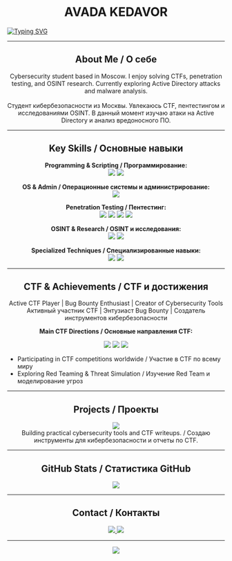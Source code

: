 <!-- ========================= -->
<!-- AVADA KEDAVOR – Cybersecurity Student GitHub Profile -->
<!-- ========================= -->

<h1 align="center">
  AVADA KEDAVOR
</h1>

<!-- 🌟 Typing Animation -->
[![Typing SVG](https://readme-typing-svg.demolab.com?font=Sansation+&weight=800&size=40&duration=2000&pause=1000&color=C00000&background=FFED0C00&center=true&random=true&width=1000&height=200&lines=Cybersecurity+Student+from+Moscow;CTF+Player;Penetration+Tester;OSINT+Researcher;Dark+Web+Researcher)](https://git.io/typing-svg)

---

<h2 align="center">About Me / О себе</h2>

<p align="center">
Cybersecurity student based in Moscow. I enjoy solving CTFs, penetration testing, and OSINT research. Currently exploring Active Directory attacks and malware analysis.<br><br>
Студент кибербезопасности из Москвы. Увлекаюсь CTF, пентестингом и исследованиями OSINT. В данный момент изучаю атаки на Active Directory и анализ вредоносного ПО.
</p>

---

<h2 align="center">Key Skills / Основные навыки</h2>

<p align="center">
<strong>Programming & Scripting / Программирование:</strong><br>
<img src="https://img.shields.io/badge/Python-3776AB?style=for-the-badge&logo=python&logoColor=white" />
<img src="https://img.shields.io/badge/Bash-4EAA25?style=for-the-badge&logo=gnu-bash&logoColor=white" />
</p>

<p align="center">
<strong>OS & Admin / Операционные системы и администрирование:</strong><br>
<img src="https://img.shields.io/badge/Linux-FCC624?style=for-the-badge&logo=linux&logoColor=black" />
</p>

<p align="center">
<strong>Penetration Testing / Пентестинг:</strong><br>
<img src="https://img.shields.io/badge/BurpSuite-FF6C37?style=for-the-badge&logo=burpsuite&logoColor=white" />
<img src="https://img.shields.io/badge/Nmap-CC0000?style=for-the-badge&logo=nmap&logoColor=white" />
<img src="https://img.shields.io/badge/SQLmap-007ACC?style=for-the-badge&logo=sql&logoColor=white" />
<img src="https://img.shields.io/badge/Phishing Simulation-FFAA00?style=for-the-badge" />
</p>

<p align="center">
<strong>OSINT & Research / OSINT и исследования:</strong><br>
<img src="https://img.shields.io/badge/OSINT-00BFFF?style=for-the-badge" />
<img src="https://img.shields.io/badge/Dark Web-000000?style=for-the-badge&logo=tor&logoColor=white" />
</p>

<p align="center">
<strong>Specialized Techniques / Специализированные навыки:</strong><br>
<img src="https://img.shields.io/badge/WiFi Security-FF4500?style=for-the-badge" />
<img src="https://img.shields.io/badge/Active Directory-008000?style=for-the-badge" />
</p>

---

<h2 align="center">CTF & Achievements / CTF и достижения</h2>

<p align="center">
Active CTF Player | Bug Bounty Enthusiast | Creator of Cybersecurity Tools<br>
Активный участник CTF | Энтузиаст Bug Bounty | Создатель инструментов кибербезопасности
</p>

<p align="center">
<strong>Main CTF Directions / Основные направления CTF:</strong>
</p>

<p align="center">
<img src="https://img.shields.io/badge/Web-FF6347?style=for-the-badge" />
<img src="https://img.shields.io/badge/Reverse-1E90FF?style=for-the-badge" />
<img src="https://img.shields.io/badge/OSINT-32CD32?style=for-the-badge" />
</p>

<ul>
  <li>Participating in CTF competitions worldwide / Участие в CTF по всему миру</li>
  <li>Exploring Red Teaming & Threat Simulation / Изучение Red Team и моделирование угроз</li>
</ul>

---

<h2 align="center">Projects / Проекты</h2>

<p align="center">
<img src="https://img.shields.io/badge/Status-In Development-FF69B4?style=for-the-badge" /><br>
Building practical cybersecurity tools and CTF writeups. / Создаю инструменты для кибербезопасности и отчеты по CTF.
</p>

---

<h2 align="center">GitHub Stats / Статистика GitHub</h2>

<p align="center">
<img src="https://camo.githubusercontent.com/8d831096bcddd291f29f2fbb913f74a50b66f2d5483a99a93448769cab5ce27a/68747470733a2f2f6769746875622d726561646d652d73746174732e76657263656c2e6170702f6170692f3f757365726e616d653d616e7572616768617a72612673686f775f69636f6e733d74727565267469746c655f636f6c6f723d6666662669636f6e5f636f6c6f723d37396666393726746578745f636f6c6f723d3966396639662662675f636f6c6f723d313531353135" />
</p>

---

<h2 align="center">Contact / Контакты</h2>

<p align="center">
<a href="mailto:avadakedavor@gmail.com">
<img src="https://img.shields.io/badge/Email-avadakedavor%40gmail.com-red?style=for-the-badge&logo=gmail&logoColor=white" />
</a>
<a href="https://github.com/Avada-Kedavor">
<img src="https://img.shields.io/badge/GitHub-181717?style=for-the-badge&logo=github&logoColor=white" />
</a>
</p>

---

<p align="center">
<img src="https://capsule-render.vercel.app/api?type=waving&color=gradient&height=120&section=footer" />
</p>
